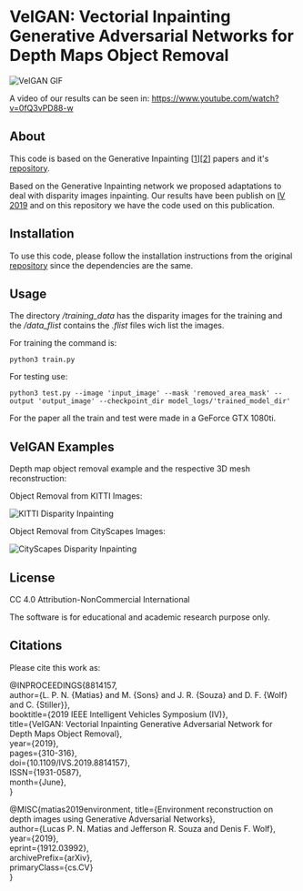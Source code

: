 # VeIGAN: Vectorial Inpainting Generative Adversarial Networks for Depth Maps Object Removal

![VeIGAN GIF](https://github.com/nuneslu/VeIGAN/blob/master/examples/IVGif.gif)  

A video of our results can be seen in: https://www.youtube.com/watch?v=0fQ3vPD88-w

## About
This code is based on the Generative Inpainting [[1](https://arxiv.org/abs/1801.07892)][[2](https://arxiv.org/abs/1806.03589)] papers and it's [repository](https://github.com/JiahuiYu/generative_inpainting).

Based on the Generative Inpainting network we proposed adaptations to deal with disparity images inpainting. Our results have been publish on [IV 2019](https://ieeexplore.ieee.org/document/8814157) and on this repository we have the code used on this publication.

## Installation

To use this code, please follow the installation instructions from the original [repository](https://github.com/JiahuiYu/generative_inpainting) since the dependencies are the same.

## Usage

The directory _/training_data_ has the disparity images for the training and the _/data_flist_ contains the _.flist_ files wich list the images.

For training the command is:
```
python3 train.py
```

For testing use:
```
python3 test.py --image 'input_image' --mask 'removed_area_mask' --output 'output_image' --checkpoint_dir model_logs/'trained_model_dir'
```
For the paper all the train and test were made in a GeForce GTX 1080ti.

## VeIGAN Examples

Depth map object removal example and the respective 3D mesh reconstruction:

Object Removal from KITTI Images:

![KITTI Disparity Inpainting](https://github.com/nuneslu/VeIGAN/blob/master/examples/example.png)

Object Removal from CityScapes Images:

![CityScapes Disparity Inpainting](https://github.com/nuneslu/VeIGAN/blob/master/examples/spoiler_result.png)


## License

CC 4.0 Attribution-NonCommercial International

The software is for educational and academic research purpose only.

## Citations

Please cite this work as:

@INPROCEEDINGS{8814157,  
    author={L. P. N. {Matias} and M. {Sons} and J. R. {Souza} and D. F. {Wolf} and C. {Stiller}},  
    booktitle={2019 IEEE Intelligent Vehicles Symposium (IV)},  
    title={VeIGAN: Vectorial Inpainting Generative Adversarial Network for Depth Maps Object Removal},  
    year={2019},    
    pages={310-316},  
    doi={10.1109/IVS.2019.8814157},  
    ISSN={1931-0587},  
    month={June},  
}

@MISC{matias2019environment,
    title={Environment reconstruction on depth images using Generative Adversarial Networks},  
    author={Lucas P. N. Matias and Jefferson R. Souza and Denis F. Wolf},  
    year={2019},  
    eprint={1912.03992},  
    archivePrefix={arXiv},  
    primaryClass={cs.CV}  
}
